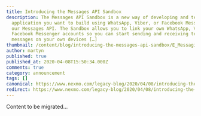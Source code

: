 ```yaml
---
title: Introducing the Messages API Sandbox
description: The Messages API Sandbox is a new way of developing and testing any
  application you want to build using WhatsApp, Viber, or Facebook Messenger via
  our Messages API. The Sandbox allows you to link your own WhatsApp, Viber, or
  Facebook Messenger accounts so you can start sending and receiving test
  messages on your own devices […]
thumbnail: /content/blog/introducing-the-messages-api-sandbox/E_Messaging-API-Sandbox_1200x600.png
author: martyn
published: true
published_at: 2020-04-08T15:50:34.000Z
comments: true
category: announcement
tags: []
canonical: https://www.nexmo.com/legacy-blog/2020/04/08/introducing-the-messages-api-sandbox
redirect: https://www.nexmo.com/legacy-blog/2020/04/08/introducing-the-messages-api-sandbox
---
```


Content to be migrated...
